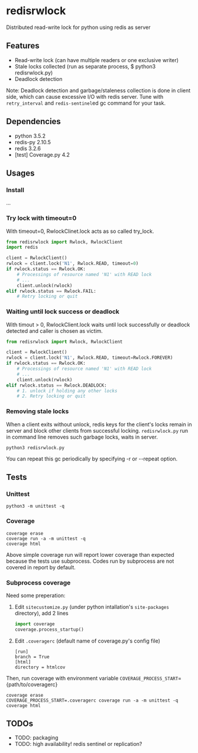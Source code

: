 # redisrwlock

Distributed read-write lock for python using redis as server

## Features

* Read-write lock (can have multiple readers or one exclusive writer)
* Stale locks collected (run as separate process, $ python3 redisrwlock.py)
* Deadlock detection

Note: Deadlock detection and garbage/staleness collection is done in
client side, which can cause excessive I/O with redis server.  Tune
with `retry_interval` and `redis-sentinel`ed gc command for your task.

## Dependencies

* python 3.5.2
* redis-py 2.10.5
* redis 3.2.6
* [test] Coverage.py 4.2

## Usages

### Install

...

### Try lock with timeout=0

With timeout=0, RwlockClinet.lock acts as so called try_lock.

``` python
from redisrwlock import Rwlock, RwlockClient
import redis

client = RwlockClient()
rwlock = client.lock('N1', Rwlock.READ, timeout=0)
if rwlock.status == Rwlock.OK:
    # Processings of resource named 'N1' with READ lock
    # ...
    client.unlock(rwlock)
elif rwlock.status == Rwlock.FAIL:
    # Retry locking or quit
```

### Waiting until lock success or deadlock

With timout > 0, RwlockClient.lock waits until lock successfully or
deadlock detected and caller is chosen as victim.

``` python
from redisrwlock import Rwlock, RwlockClient

client = RwlockClient()
rwlock = client.lock('N1', Rwlock.READ, timeout=Rwlock.FOREVER)
if rwlock.status == Rwlock.OK:
    # Processings of resource named 'N1' with READ lock
    # ...
    client.unlock(rwlock)
elif rwlock.status == Rwlock.DEADLOCK:
    # 1. unlock if holding any other locks
    # 2. Retry locking or quit
```

### Removing stale locks

When a client exits without unlock, redis keys for the client's locks
remain in server and block other clients from successful locking.
`redisrwlock.py` run in command line removes such garbage locks, waits
in server.

``` shell
python3 redisrwlock.py
```

You can repeat this gc periodically by specifying -r or --repeat option.

## Tests

### Unittest

``` shell
python3 -m unittest -q
```

### Coverage

``` shell
coverage erase
coverage run -a -m unittest -q
coverage html
```

Above simple coverage run will report lower coverage than expected
because the tests use subprocess. Codes run by subprocess are not
covered in report by default.

### Subprocess coverage

Need some preperation:

1. Edit `sitecustomize.py` (under python intallation's `site-packages` directory), add 2 lines

    ``` python
    import coverage
    coverage.process_startup()
    ```

2. Edit `.coveragerc` (default name of coverage.py's config file)

    ```
    [run]
    branch = True
    [html]
    directory = htmlcov

    ```

Then, run coverage with environment variable `COVERAGE_PROCESS_START`={path/to/coveragerc}

``` shell
coverage erase
COVERAGE_PROCESS_START=.coveragerc coverage run -a -m unittest -q
coverage html
```

## TODOs

* TODO: packaging
* TODO: high availability! redis sentinel or replication?
